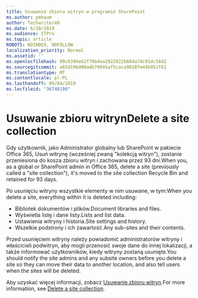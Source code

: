 ```yaml
---
title: Usuwanie zbioru witryn w programie SharePoint
ms.author: pebaum
author: Techwriter40
ms.date: 6/20/2019
ms.audience: ITPro
ms.topic: article
ROBOTS: NOINDEX, NOFOLLOW
localization_priority: Normal
ms.assetid: ''
ms.openlocfilehash: 09c6396e62f79b4ea2922022b60da7dc91dc58d2
ms.sourcegitcommit: a65d196d00adb70045af5caca9828fe44b951f61
ms.translationtype: MT
ms.contentlocale: pl-PL
ms.lasthandoff: 09/04/2019
ms.locfileid: "36748190"
---
```

# <a name="delete-a-site-collection"></a><span data-ttu-id="a76e7-102">Usuwanie zbioru witryn</span><span class="sxs-lookup"><span data-stu-id="a76e7-102">Delete a site collection</span></span>

<span data-ttu-id="a76e7-103">Gdy użytkownik, jako Administrator globalny lub SharePoint w pakiecie Office 365, Usuń witrynę (wcześniej zwaną "kolekcją witryn"), zostanie przeniesiona do kosza zbioru witryn i zachowana przez 93 dni.</span><span class="sxs-lookup"><span data-stu-id="a76e7-103">When you, as a global or SharePoint admin in Office 365, delete a site (previously called a "site collection"), it's moved to the site collection Recycle Bin and retained for 93 days.</span></span> 

<span data-ttu-id="a76e7-104">Po usunięciu witryny wszystkie elementy w nim usuwane, w tym:</span><span class="sxs-lookup"><span data-stu-id="a76e7-104">When you delete a site, everything within it is deleted including:</span></span>

- <span data-ttu-id="a76e7-105">Bibliotek dokumentów i plików.</span><span class="sxs-lookup"><span data-stu-id="a76e7-105">Document libraries and files.</span></span>
- <span data-ttu-id="a76e7-106">Wyświetla listę i dane listy.</span><span class="sxs-lookup"><span data-stu-id="a76e7-106">Lists and list data.</span></span>
- <span data-ttu-id="a76e7-107">Ustawienia witryny i historia.</span><span class="sxs-lookup"><span data-stu-id="a76e7-107">Site settings and history.</span></span>
- <span data-ttu-id="a76e7-108">Wszelkie podstrony i ich zawartość.</span><span class="sxs-lookup"><span data-stu-id="a76e7-108">Any sub-sites and their contents.</span></span>

<span data-ttu-id="a76e7-109">Przed usunięciem witryny należy powiadomić administratorów witryny i właścicieli podwitryn, aby mogli przenosić swoje dane do innej lokalizacji, a także informować użytkowników, kiedy witryny zostaną usunięte.</span><span class="sxs-lookup"><span data-stu-id="a76e7-109">You should notify the site admins and any subsite owners before you delete a site so they can move their data to another location, and also tell users when the sites will be deleted.</span></span> 

<span data-ttu-id="a76e7-110">Aby uzyskać więcej informacji, zobacz [Usuwanie zbioru witryn](https://docs.microsoft.com/sharepoint/delete-site-collection).</span><span class="sxs-lookup"><span data-stu-id="a76e7-110">For more information, see [Delete a site collection](https://docs.microsoft.com/sharepoint/delete-site-collection).</span></span> 